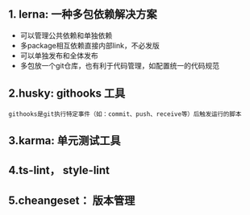 ## 1. lerna: 一种多包依赖解决方案
- 可以管理公共依赖和单独依赖
- 多package相互依赖直接内部link，不必发版
- 可以单独发布和全体发布
- 多包放一个git仓库，也有利于代码管理，如配置统一的代码规范

## 2.husky: githooks 工具
    githooks是git执行特定事件（如：commit、push、receive等）后触发运行的脚本

## 3.karma: 单元测试工具

## 4.ts-lint， style-lint

## 5.cheangeset： 版本管理